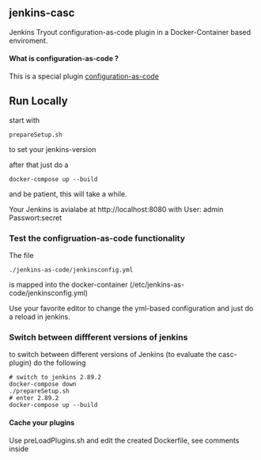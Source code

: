 ## jenkins-casc

Jenkins Tryout configuration-as-code plugin in a Docker-Container based enviroment.

#### What is configuration-as-code ?

This is a special plugin [configuration-as-code](https://github.com/jenkinsci/configuration-as-code-plugin/)  

## Run Locally 

start with 
```
prepareSetup.sh

```
to set your jenkins-version

after that just do a 
```
docker-compose up --build
```
and be patient, this will take a while.

Your Jenkins is avialabe at http://localhost:8080 with 
User: admin
Passwort:secret
 
### Test the configruation-as-code functionality

The file 
```
./jenkins-as-code/jenkinsconfig.yml
```
is mapped into the docker-container (/etc/jenkins-as-code/jenkinsconfig.yml)

Use your favorite editor to change the yml-based configuration and just do a reload in jenkins.

### Switch between diffferent versions of jenkins
to switch between different versions of Jenkins (to evaluate the casc-plugin) do the following

```
# switch to jenkins 2.89.2
docker-compose down
./prepareSetup.sh
# enter 2.89.2
docker-compose up --build
``` 
 
#### Cache your plugins 
Use preLoadPlugins.sh and edit the created Dockerfile, see comments inside



